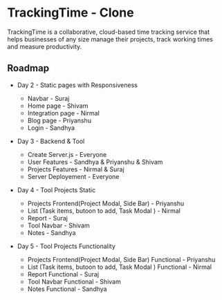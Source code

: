 
# TrackingTime - Clone 

TrackingTime is a collaborative, cloud-based time tracking service that helps businesses of any size manage their projects, track working times and measure productivity.


## Roadmap

- Day 2 - Static pages with Responsiveness
  - Navbar - Suraj
  - Home page - Shivam
  - Integration page - Nirmal
  - Blog page - Priyanshu
  - Login - Sandhya

- Day 3 - Backend & Tool 
  - Create Server.js - Everyone
  - User Features - Sandhya & Priyanshu & Shivam
  - Projects Features - Nirmal & Suraj
  - Server Deployement - Everyone

<!-- DAY-3  tasks commit section-->
<!-- user.router/ user.schema  =  Suraj -->
<!-- config/server.js = sandhya-->
<!-- login.jsx/function = priyanshu -->
<!-- signup.jsx/ function = shivam -->


- Day 4 - Tool Projects Static
  - Projects Frontend(Project Modal, Side Bar) - Priyanshu
  - List (Task items, butoon to add, Task Modal ) - Nirmal
  - Report - Suraj
  - Tool Navbar - Shivam
  - Notes - Sandhya
  
- Day 5 - Tool Projects Functionality
  - Projects Frontend(Project Modal, Side Bar) Functional - Priyanshu
  - List (Task items, butoon to add, Task Modal ) Functional - Nirmal
  - Report  Functional - Suraj
  - Tool Navbar  Functional - Shivam
  - Notes  Functional - Sandhya  

